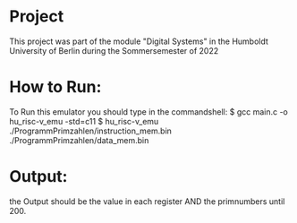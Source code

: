 # Project
This project was part of the module "Digital Systems" in the Humboldt University of Berlin during the Sommersemester of 2022

# How to Run:
To Run this emulator you should type in the commandshell:
  $ gcc main.c -o hu_risc-v_emu -std=c11
  $ hu_risc-v_emu ./ProgrammPrimzahlen/instruction_mem.bin ./ProgrammPrimzahlen/data_mem.bin
  
# Output: 
the Output should be the value in each register AND the primnumbers until 200. 
 
